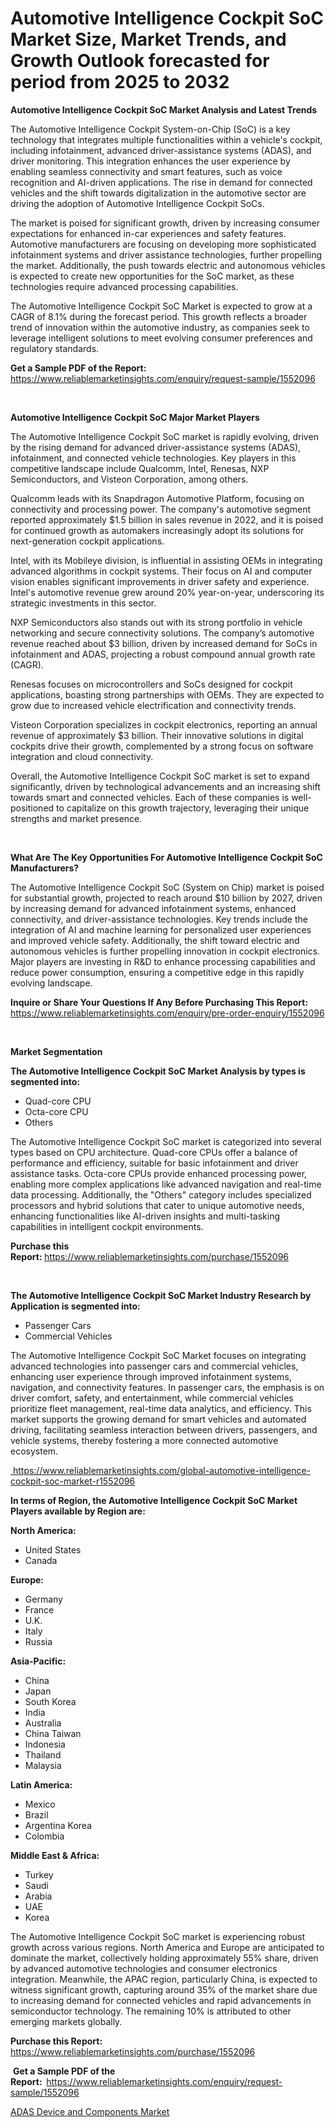 <p><h1>Automotive Intelligence Cockpit SoC Market Size, Market Trends, and Growth Outlook forecasted for period from 2025 to 2032</h1></p><p><strong>Automotive Intelligence Cockpit SoC Market Analysis and Latest Trends</strong></p>
<p><p>The Automotive Intelligence Cockpit System-on-Chip (SoC) is a key technology that integrates multiple functionalities within a vehicle's cockpit, including infotainment, advanced driver-assistance systems (ADAS), and driver monitoring. This integration enhances the user experience by enabling seamless connectivity and smart features, such as voice recognition and AI-driven applications. The rise in demand for connected vehicles and the shift towards digitalization in the automotive sector are driving the adoption of Automotive Intelligence Cockpit SoCs.</p><p>The market is poised for significant growth, driven by increasing consumer expectations for enhanced in-car experiences and safety features. Automotive manufacturers are focusing on developing more sophisticated infotainment systems and driver assistance technologies, further propelling the market. Additionally, the push towards electric and autonomous vehicles is expected to create new opportunities for the SoC market, as these technologies require advanced processing capabilities.</p><p>The Automotive Intelligence Cockpit SoC Market is expected to grow at a CAGR of 8.1% during the forecast period. This growth reflects a broader trend of innovation within the automotive industry, as companies seek to leverage intelligent solutions to meet evolving consumer preferences and regulatory standards.</p></p>
<p><strong>Get a Sample PDF of the Report:&nbsp;</strong> <a href="https://www.reliablemarketinsights.com/enquiry/request-sample/1552096?utm_campaign=2943&utm_medium=2&utm_source=Github&utm_content=ia&utm_term=30032025&utm_id=automotive-intelligence-cockpit-soc">https://www.reliablemarketinsights.com/enquiry/request-sample/1552096</a></p>
<p>&nbsp;</p>
<p><strong>Automotive Intelligence Cockpit SoC Major Market Players</strong></p>
<p><p>The Automotive Intelligence Cockpit SoC market is rapidly evolving, driven by the rising demand for advanced driver-assistance systems (ADAS), infotainment, and connected vehicle technologies. Key players in this competitive landscape include Qualcomm, Intel, Renesas, NXP Semiconductors, and Visteon Corporation, among others.</p><p>Qualcomm leads with its Snapdragon Automotive Platform, focusing on connectivity and processing power. The company's automotive segment reported approximately $1.5 billion in sales revenue in 2022, and it is poised for continued growth as automakers increasingly adopt its solutions for next-generation cockpit applications.</p><p>Intel, with its Mobileye division, is influential in assisting OEMs in integrating advanced algorithms in cockpit systems. Their focus on AI and computer vision enables significant improvements in driver safety and experience. Intel's automotive revenue grew around 20% year-on-year, underscoring its strategic investments in this sector.</p><p>NXP Semiconductors also stands out with its strong portfolio in vehicle networking and secure connectivity solutions. The company’s automotive revenue reached about $3 billion, driven by increased demand for SoCs in infotainment and ADAS, projecting a robust compound annual growth rate (CAGR).</p><p>Renesas focuses on microcontrollers and SoCs designed for cockpit applications, boasting strong partnerships with OEMs. They are expected to grow due to increased vehicle electrification and connectivity trends.</p><p>Visteon Corporation specializes in cockpit electronics, reporting an annual revenue of approximately $3 billion. Their innovative solutions in digital cockpits drive their growth, complemented by a strong focus on software integration and cloud connectivity.</p><p>Overall, the Automotive Intelligence Cockpit SoC market is set to expand significantly, driven by technological advancements and an increasing shift towards smart and connected vehicles. Each of these companies is well-positioned to capitalize on this growth trajectory, leveraging their unique strengths and market presence.</p></p>
<p>&nbsp;</p>
<p><strong>What Are The Key Opportunities For Automotive Intelligence Cockpit SoC Manufacturers?</strong></p>
<p><p>The Automotive Intelligence Cockpit SoC (System on Chip) market is poised for substantial growth, projected to reach around $10 billion by 2027, driven by increasing demand for advanced infotainment systems, enhanced connectivity, and driver-assistance technologies. Key trends include the integration of AI and machine learning for personalized user experiences and improved vehicle safety. Additionally, the shift toward electric and autonomous vehicles is further propelling innovation in cockpit electronics. Major players are investing in R&D to enhance processing capabilities and reduce power consumption, ensuring a competitive edge in this rapidly evolving landscape.</p></p>
<p><strong>Inquire or Share Your Questions If Any Before Purchasing This Report:</strong> <a href="https://www.reliablemarketinsights.com/enquiry/pre-order-enquiry/1552096?utm_campaign=2943&utm_medium=2&utm_source=Github&utm_content=ia&utm_term=30032025&utm_id=automotive-intelligence-cockpit-soc">https://www.reliablemarketinsights.com/enquiry/pre-order-enquiry/1552096</a></p>
<p>&nbsp;</p>
<p><strong>Market Segmentation</strong></p>
<p><strong>The Automotive Intelligence Cockpit SoC Market Analysis by types is segmented into:</strong></p>
<p><ul><li>Quad-core CPU</li><li>Octa-core CPU</li><li>Others</li></ul></p>
<p><p>The Automotive Intelligence Cockpit SoC market is categorized into several types based on CPU architecture. Quad-core CPUs offer a balance of performance and efficiency, suitable for basic infotainment and driver assistance tasks. Octa-core CPUs provide enhanced processing power, enabling more complex applications like advanced navigation and real-time data processing. Additionally, the "Others" category includes specialized processors and hybrid solutions that cater to unique automotive needs, enhancing functionalities like AI-driven insights and multi-tasking capabilities in intelligent cockpit environments.</p></p>
<p><strong>Purchase this Report:&nbsp;</strong><a href="https://www.reliablemarketinsights.com/purchase/1552096?utm_campaign=2943&utm_medium=2&utm_source=Github&utm_content=ia&utm_term=30032025&utm_id=automotive-intelligence-cockpit-soc">https://www.reliablemarketinsights.com/purchase/1552096</a></p>
<p>&nbsp;</p>
<p><strong>The Automotive Intelligence Cockpit SoC Market Industry Research by Application is segmented into:</strong></p>
<p><ul><li>Passenger Cars</li><li>Commercial Vehicles</li></ul></p>
<p><p>The Automotive Intelligence Cockpit SoC Market focuses on integrating advanced technologies into passenger cars and commercial vehicles, enhancing user experience through improved infotainment systems, navigation, and connectivity features. In passenger cars, the emphasis is on driver comfort, safety, and entertainment, while commercial vehicles prioritize fleet management, real-time data analytics, and efficiency. This market supports the growing demand for smart vehicles and automated driving, facilitating seamless interaction between drivers, passengers, and vehicle systems, thereby fostering a more connected automotive ecosystem.</p></p>
<p><a href="https://www.reliablemarketinsights.com/global-automotive-intelligence-cockpit-soc-market-r1552096?utm_campaign=2943&utm_medium=2&utm_source=Github&utm_content=ia&utm_term=30032025&utm_id=automotive-intelligence-cockpit-soc">&nbsp;https://www.reliablemarketinsights.com/global-automotive-intelligence-cockpit-soc-market-r1552096</a></p>
<p><strong>In terms of Region, the Automotive Intelligence Cockpit SoC Market Players available by Region are:</strong></p>
<p>
    <p> <strong> North America: </strong>
        <ul>
            <li>United States</li>
            <li>Canada</li>
        </ul>
        </p> 
    <p> <strong> Europe: </strong>
        <ul>
            <li>Germany</li>
            <li>France</li>
            <li>U.K.</li>
            <li>Italy</li>
            <li>Russia</li>
        </ul>
        </p> 
    <p> <strong> Asia-Pacific: </strong>
        <ul>
            <li>China</li>
            <li>Japan</li>
            <li>South Korea</li>
            <li>India</li>
            <li>Australia</li>
            <li>China Taiwan</li>
            <li>Indonesia</li>
            <li>Thailand</li>
            <li>Malaysia</li>
        </ul>
        </p> 
    <p> <strong> Latin America: </strong>
        <ul>
            <li>Mexico</li>
            <li>Brazil</li>
            <li>Argentina Korea</li>
            <li>Colombia</li>
        </ul>
        </p> 
    <p> <strong> Middle East & Africa: </strong>
        <ul>
            <li>Turkey</li>
            <li>Saudi</li>
            <li>Arabia</li>
            <li>UAE</li>
            <li>Korea</li>
        </ul>
    </p>
    </p>
<p><p>The Automotive Intelligence Cockpit SoC market is experiencing robust growth across various regions. North America and Europe are anticipated to dominate the market, collectively holding approximately 55% share, driven by advanced automotive technologies and consumer electronics integration. Meanwhile, the APAC region, particularly China, is expected to witness significant growth, capturing around 35% of the market share due to increasing demand for connected vehicles and rapid advancements in semiconductor technology. The remaining 10% is attributed to other emerging markets globally.</p></p>
<p><strong>Purchase this Report: </strong><a href="https://www.reliablemarketinsights.com/purchase/1552096?utm_campaign=2943&utm_medium=2&utm_source=Github&utm_content=ia&utm_term=30032025&utm_id=automotive-intelligence-cockpit-soc">https://www.reliablemarketinsights.com/purchase/1552096</a></p>
<p>&nbsp;<strong>Get a Sample PDF of the Report:&nbsp;&nbsp;</strong><a href="https://www.reliablemarketinsights.com/enquiry/request-sample/1552096?utm_campaign=2943&utm_medium=2&utm_source=Github&utm_content=ia&utm_term=30032025&utm_id=automotive-intelligence-cockpit-soc">https://www.reliablemarketinsights.com/enquiry/request-sample/1552096</a></p>
<p><strong></strong></p>
<p><p><a href="https://github.com/beroxiluwaya/Market-Research-Report-List-1/blob/main/adas-device-and-components-market.md?utm_campaign=2943&utm_medium=2&utm_source=Github&utm_content=ia&utm_term=30032025&utm_id=automotive-intelligence-cockpit-soc">ADAS Device and Components Market</a></p></p>